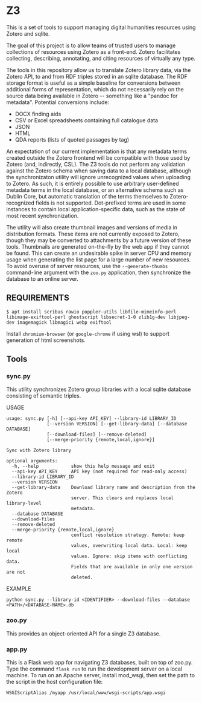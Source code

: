 # Z3

This is a set of tools to support managing digital humanities resources using Zotero and sqlite.

The goal of this project is to allow teams of trusted users to manage collections of resources using Zotero as a front-end. Zotero facilitates collecting, describing, annotating, and citing resources of virtually any type.

The tools in this repository allow us to translate Zotero library data, via the Zotero API, to and from RDF triples stored in an sqlite database. The RDF storage format is useful as a simple baseline for conversions between additional forms of representation, which do not necessarily rely on the source data being available in Zotero -- something like a "pandoc for metadata". Potential conversions include:

  - DOCX finding aids
  - CSV or Excel spreadsheets containing full catalogue data
  - JSON
  - HTML
  - QDA reports (lists of quoted passages by tag)

An expectation of our current implementation is that any metadata terms created outside the Zotero frontend will be compatible with those used by Zotero (and, indirectly, CSL). The Z3 tools do not perform any validation against the Zotero schema when saving data to a local database, although the synchronizaton utility will ignore unrecognized values when uploading to Zotero. As such, it is entirely possible to use arbitrary user-defined metadata terms in the local database, or an alternative schema such as Dublin Core, but automatic translation of the terms themselves to Zotero-recognized fields is not supported. Dot-prefixed terms are used in some instances to contain local application-specific data, such as the state of most recent synchronization.

The utility will also create thumbnail images and versions of media in distribution formats. These items are not currently exposed to Zotero, though they may be converted to attachments by a future version of these tools. Thumbnails are generated on-the-fly by the web app if they cannot be found. This can create an undesirable spike in server CPU and memory usage when generating the list page for a large number of new resources. To avoid overuse of server resources, use the `--generate-thumbs` command-line argument with the `zoo.py` application, then synchronize the database to an online server. 


## REQUIREMENTS


```
$ apt install scribus rawio poppler-utils libfile-mimeinfo-perl libimage-exiftool-perl ghostscript libsecret-1-0 zlib1g-dev libjpeg-dev imagemagick libmagic1 webp exiftool
```

Install `chromium-browser` (or `google-chrome` if using wsl) to support generation of html screenshots.

## Tools

### sync.py

This utility synchronizes Zotero group libraries with a local sqlite database consisting of semantic triples.

USAGE

```
usage: sync.py [-h] [--api-key API_KEY] --library-id LIBRARY_ID
               [--version VERSION] [--get-library-data] [--database DATABASE]
               [--download-files] [--remove-deleted]
               [--merge-priority {remote,local,ignore}]

Sync with Zotero library

optional arguments:
  -h, --help            show this help message and exit
  --api-key API_KEY     API key (not required for read-only access)
  --library-id LIBRARY_ID
  --version VERSION
  --get-library-data    Download library name and description from the Zotero
                        server. This clears and replaces local library-level
                        metadata.
  --database DATABASE
  --download-files
  --remove-deleted
  --merge-priority {remote,local,ignore}
                        conflict resolution strategy. Remote: keep remote
                        values, overwriting local data. Local: keep local
                        values. Ignore: skip items with conflicting data.
                        Fields that are available in only one version are not
                        deleted.
```

EXAMPLE

    python sync.py --library-id <IDENTIFIER> --download-files --database <PATH>/<DATABASE-NAME>.db


### zoo.py

This provides an object-oriented API for a single Z3 database.

### app.py

This is a Flask web app for navigating Z3 databases, built on top of zoo.py. Type the command `flask run` to run the development server on a local machine. To run on an Apache server, install mod_wsgi, then set the path to the script in the host configuration file:

    WSGIScriptAlias /myapp /usr/local/www/wsgi-scripts/app.wsgi


